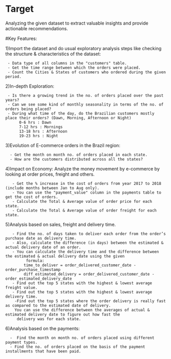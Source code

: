 # Target
Analyzing the given dataset to extract valuable insights and provide actionable recommendations.

#Key Features:

1)Import the dataset and do usual exploratory analysis steps like checking the structure & characteristics of the dataset:

     - Data type of all columns in the "customers" table.
     - Get the time range between which the orders were placed.
     - Count the Cities & States of customers who ordered during the given period.
     
2)In-depth Exploration:

     - Is there a growing trend in the no. of orders placed over the past years?
     - Can we see some kind of monthly seasonality in terms of the no. of orders being placed?
     - During what time of the day, do the Brazilian customers mostly place their orders? (Dawn, Morning, Afternoon or Night)
          0-6 hrs : Dawn
          7-12 hrs : Mornings
          13-18 hrs : Afternoon
          19-23 hrs : Night
          
3)Evolution of E-commerce orders in the Brazil region:

      - Get the month on month no. of orders placed in each state.
      - How are the customers distributed across all the states?


4)Impact on Economy: Analyze the money movement by e-commerce by looking at order prices, freight and others.

       - Get the % increase in the cost of orders from year 2017 to 2018 (include months between Jan to Aug only).
       - You can use the "payment_value" column in the payments table to get the cost of orders.
       - Calculate the Total & Average value of order price for each state.
       - Calculate the Total & Average value of order freight for each state.


5)Analysis based on sales, freight and delivery time.

       - Find the no. of days taken to deliver each order from the order’s purchase date as delivery time.
       - Also, calculate the difference (in days) between the estimated & actual delivery date of an order.
       - You can calculate the delivery time and the difference between the estimated & actual delivery date using the given 
             formula:
            time_to_deliver = order_delivered_customer_date - order_purchase_timestamp
            diff_estimated_delivery = order_delivered_customer_date - order_estimated_delivery_date
       - Find out the top 5 states with the highest & lowest average freight value.
       - Find out the top 5 states with the highest & lowest average delivery time.
        -Find out the top 5 states where the order delivery is really fast as compared to the estimated date of delivery.
        You can use the difference between the averages of actual & estimated delivery date to figure out how fast the 
         delivery was for each state.
         
  6)Analysis based on the payments:
  
      -  Find the month on month no. of orders placed using different payment types.
      - Find the no. of orders placed on the basis of the payment installments that have been paid.

